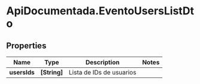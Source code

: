 # ApiDocumentada.EventoUsersListDto

## Properties

Name | Type | Description | Notes
------------ | ------------- | ------------- | -------------
**usersIds** | **[String]** | Lista de IDs de usuarios | 


